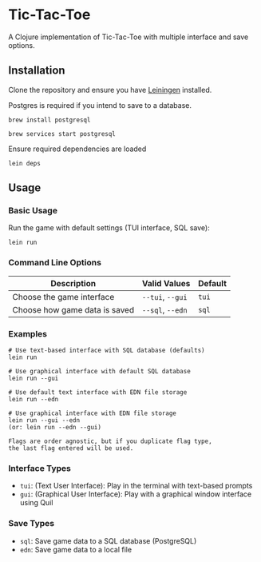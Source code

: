 # Tic-Tac-Toe

A Clojure implementation of Tic-Tac-Toe with multiple interface and save options.

## Installation

Clone the repository and ensure you have [Leiningen](https://leiningen.org/) installed.

Postgres is required if you intend to save to a database. 

`brew install postgresql`

`brew services start postgresql`

Ensure required dependencies are loaded 

`lein deps`

## Usage

### Basic Usage

Run the game with default settings (TUI interface, SQL save):

`
lein run
`

### Command Line Options

| Description | Valid Values         | Default |
|-------------|----------------------|---------|
| Choose the game interface | `--tui`, `--gui`     | `tui` |
| Choose how game data is saved | `--sql`, `--edn`     | `sql` |

### Examples

```
# Use text-based interface with SQL database (defaults)
lein run

# Use graphical interface with default SQL database
lein run --gui

# Use default text interface with EDN file storage
lein run --edn

# Use graphical interface with EDN file storage
lein run --gui --edn
(or: lein run --edn --gui)

Flags are order agnostic, but if you duplicate flag type, 
the last flag entered will be used.
```

### Interface Types

- `tui`: (Text User Interface): Play in the terminal with text-based prompts
- `gui`: (Graphical User Interface): Play with a graphical window interface using Quil

### Save Types

- `sql`: Save game data to a SQL database (PostgreSQL)
- `edn`: Save game data to a local file
